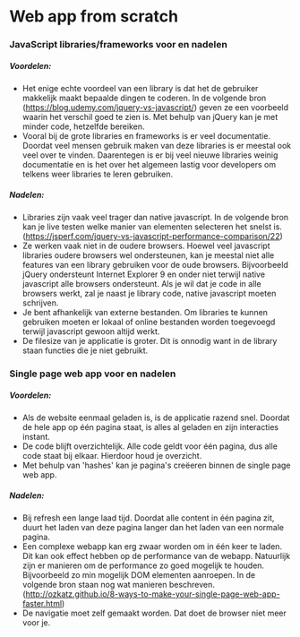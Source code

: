 # Web app from scratch

### JavaScript libraries/frameworks voor en nadelen 
##### Voordelen:
- Het enige echte voordeel van een library is dat het de gebruiker makkelijk maakt bepaalde dingen te coderen. In de volgende bron (https://blog.udemy.com/jquery-vs-javascript/) geven ze een voorbeeld waarin het verschil goed te zien is. Met behulp van jQuery kan je met minder code, hetzelfde bereiken.
- Vooral bij de grote libraries en frameworks is er veel documentatie. Doordat veel mensen gebruik maken van deze libraries is er meestal ook veel over te vinden. Daarentegen is er bij veel nieuwe libraries weinig documentatie en is het over het algemeen lastig voor developers om telkens weer libraries te leren gebruiken.

##### Nadelen:
- Libraries zijn vaak veel trager dan native javascript. In de volgende bron kan je live testen welke manier van elementen selecteren het snelst is. (https://jsperf.com/jquery-vs-javascript-performance-comparison/22)
- Ze werken vaak niet in de oudere browsers. Hoewel veel javascript libraries oudere browsers wel ondersteunen, kan je meestal niet alle features van een library gebruiken voor de oude browsers. Bijvoorbeeld jQuery ondersteunt Internet Explorer 9 en onder niet terwijl native javascript alle browsers ondersteunt. Als je wil dat je code in alle browsers werkt, zal je naast je library code, native javascript moeten schrijven.
- Je bent afhankelijk van externe bestanden. Om libraries te kunnen gebruiken moeten er lokaal of online bestanden worden toegevoegd terwijl javascript gewoon altijd werkt.
- De filesize van je applicatie is groter. Dit is onnodig want in de library staan functies die je niet gebruikt.

### Single page web app voor en nadelen
##### Voordelen:
- Als de website eenmaal geladen is, is de applicatie razend snel. Doordat de hele app op één pagina staat, is alles al geladen en zijn interacties instant.
- De code blijft overzichtelijk. Alle code geldt voor één pagina, dus alle code staat bij elkaar. Hierdoor houd je overzicht.
- Met behulp van 'hashes' kan je pagina's creëeren binnen de single page web app.

##### Nadelen:
- Bij refresh een lange laad tijd. Doordat alle content in één pagina zit, duurt het laden van deze pagina langer dan het laden van een normale pagina.
- Een complexe webapp kan erg zwaar worden om in één keer te laden. Dit kan ook effect hebben op de performance van de webapp. Natuurlijk zijn er manieren om de performance zo goed mogelijk te houden. Bijvoorbeeld zo min mogelijk DOM elementen aanroepen. In de volgende bron staan nog wat manieren beschreven. (http://ozkatz.github.io/8-ways-to-make-your-single-page-web-app-faster.html)
- De navigatie moet zelf gemaakt worden. Dat doet de browser niet meer voor je.
